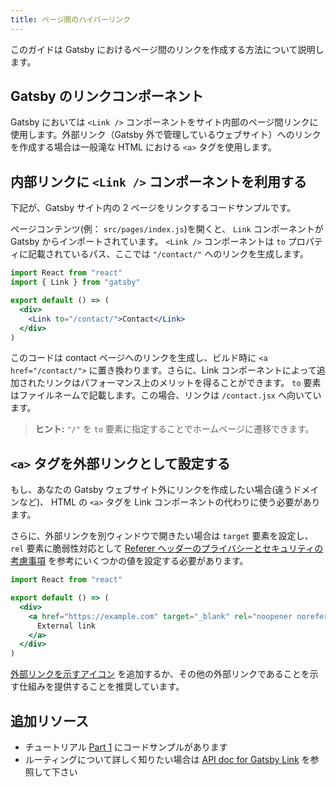 ```yaml
---
title: ページ間のハイパーリンク
---
```


このガイドは Gatsby におけるページ間のリンクを作成する方法について説明します。

## Gatsby のリンクコンポーネント

Gatsby においては `<Link />` コンポーネントをサイト内部のページ間リンクに使用します。外部リンク（Gatsby 外で管理しているウェブサイト）へのリンクを作成する場合は一般滝な HTML における `<a>` タグを使用します。

## 内部リンクに `<Link />` コンポーネントを利用する

下記が、Gatsby サイト内の 2 ページをリンクするコードサンプルです。

ページコンテンツ(例： `src/pages/index.js`)を開くと、 `Link` コンポーネントが Gatsby からインポートされています。 `<Link />` コンポーネントは `to` プロパティに記載されているパス、ここでは `"/contact/"` へのリンクを生成します。

```jsx
import React from "react"
import { Link } from "gatsby"

export default () => (
  <div>
    <Link to="/contact/">Contact</Link>
  </div>
)
```

このコードは contact ページへのリンクを生成し、ビルド時に `<a href="/contact/">` に置き換わります。さらに、Link コンポーネントによって追加されたリンクはパフォーマンス上のメリットを得ることができます。 `to` 要素はファイルネームで記載します。この場合、リンクは `/contact.jsx` へ向いています。

> **ヒント:** `"/"` を `to` 要素に指定することでホームページに遷移できます。

## `<a>` タグを外部リンクとして設定する

もし、あなたの Gatsby ウェブサイト外にリンクを作成したい場合(違うドメインなど)、 HTML の `<a>` タグを Link コンポーネントの代わりに使う必要があります。

さらに、外部リンクを別ウィンドウで開きたい場合は `target` 要素を設定し、 `rel` 要素に脆弱性対応として [Referer ヘッダーのプライバシーとセキュリティの考慮事項](https://developer.mozilla.org/ja/docs/Web/Security/Referer_header:_privacy_and_security_concerns) を参考にいくつかの値を設定する必要があります。

```jsx
import React from "react"

export default () => (
  <div>
    <a href="https://example.com" target="_blank" rel="noopener noreferrer">
      External link
    </a>
  </div>
)
```

[外部リンクを示すアイコン](https://thenounproject.com/term/new-window/2864/) を追加するか、その他の外部リンクであることを示す仕組みを提供することを推奨しています。

## 追加リソース

- チュートリアル [Part 1](/tutorial/part-one/#linking-between-pages/) にコードサンプルがあります
- ルーティングについて詳しく知りたい場合は [API doc for Gatsby Link](/docs/gatsby-link/) を参照して下さい
